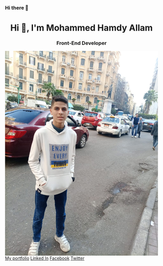 ### Hi there 👋

<!--
**MohammedHamdyAllam/MohammedHamdyAllam** is a ✨ _special_ ✨ repository because its `README.md` (this file) appears on your GitHub profile.

Here are some ideas to get you started:

- 🔭 I’m currently working on ...
- 🌱 I’m currently learning ...
- 👯 I’m looking to collaborate on ...
- 🤔 I’m looking for help with ...
- 💬 Ask me about ...
- 📫 How to reach me: ...
- 😄 Pronouns: ...
- ⚡ Fun fact: ...
-->
<div class="container">
  <h1 align="center">Hi 👋, I'm Mohammed Hamdy Allam</h1>
  <h3 align="center" >Front-End Developer</h3>
  <img align="center" src="profile_image.png" alt="My image">
  <div class="links">
    <a href="">My portfolio</a>
    <a href="">Linked In</a>
    <a href="">Facebook</a>
    <a href="">Twitter</a>
  </div>
</div>



